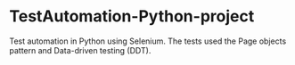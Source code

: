 # TestAutomation-Python-project

Test automation in Python using Selenium.
The tests used the Page objects pattern and Data-driven testing (DDT).
